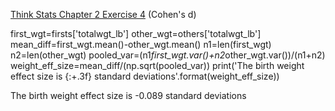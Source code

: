 [Think Stats Chapter 2 Exercise 4](http://greenteapress.com/thinkstats2/html/thinkstats2003.html#toc24) (Cohen's d)

first_wgt=firsts['totalwgt_lb']
other_wgt=others['totalwgt_lb']
mean_diff=first_wgt.mean()-other_wgt.mean()
n1=len(first_wgt)
n2=len(other_wgt)
pooled_var=(n1*first_wgt.var()+n2*other_wgt.var())/(n1+n2)
weight_eff_size=mean_diff/(np.sqrt(pooled_var))
print('The birth weight effect size is {:+.3f} standard deviations'.format(weight_eff_size))

The birth weight effect size is -0.089 standard deviations

